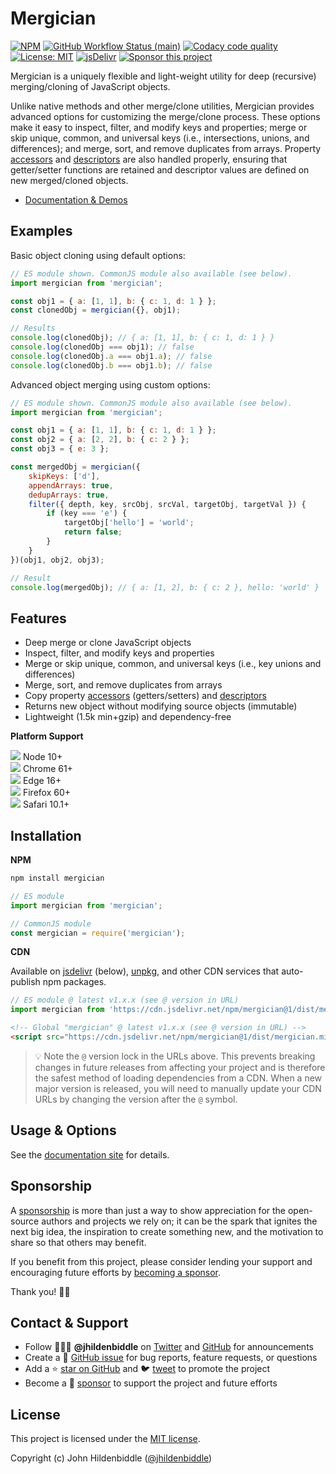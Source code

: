 # Mergician

[![NPM](https://img.shields.io/npm/v/mergician.svg?style=flat-square)](https://www.npmjs.com/package/mergician)
[![GitHub Workflow Status (main)](https://img.shields.io/github/workflow/status/jhildenbiddle/mergician/Build%20&%20Test/main?label=checks&style=flat-square)](https://github.com/jhildenbiddle/mergician/actions?query=branch%3Amain+)
[![Codacy code quality](https://img.shields.io/codacy/grade/9831274fda2341129b76ff3582ec0df5/main?style=flat-square)](https://app.codacy.com/gh/jhildenbiddle/mergician/dashboard?branch=main)
[![License: MIT](https://img.shields.io/badge/License-MIT-yellow.svg?style=flat-square)](https://github.com/jhildenbiddle/mergician/blob/main/LICENSE)
[![jsDelivr](https://data.jsdelivr.com/v1/package/npm/mergician/badge)](https://www.jsdelivr.com/package/npm/mergician)
[![Sponsor this project](https://img.shields.io/static/v1?style=flat-square&label=Sponsor&message=%E2%9D%A4&logo=GitHub&color=%23fe8e86)](https://github.com/sponsors/jhildenbiddle)

Mergician is a uniquely flexible and light-weight utility for deep (recursive) merging/cloning of JavaScript objects.

Unlike native methods and other merge/clone utilities, Mergician provides advanced options for customizing the merge/clone process. These options make it easy to inspect, filter, and modify keys and properties; merge or skip unique, common, and universal keys (i.e., intersections, unions, and differences); and merge, sort, and remove duplicates from arrays. Property [accessors](https://developer.mozilla.org/en-US/docs/Web/JavaScript/Reference/Operators/Property_accessors) and [descriptors](https://developer.mozilla.org/en-US/docs/Web/JavaScript/Reference/Global_Objects/Object/getOwnPropertyDescriptor) are also handled properly, ensuring that getter/setter functions are retained and descriptor values are defined on new merged/cloned objects.

- [Documentation & Demos](https://jhildenbiddle.github.io/mergician/)

## Examples

Basic object cloning using default options:

```javascript
// ES module shown. CommonJS module also available (see below).
import mergician from 'mergician';

const obj1 = { a: [1, 1], b: { c: 1, d: 1 } };
const clonedObj = mergician({}, obj1);

// Results
console.log(clonedObj); // { a: [1, 1], b: { c: 1, d: 1 } }
console.log(clonedObj === obj1); // false
console.log(clonedObj.a === obj1.a); // false
console.log(clonedObj.b === obj1.b); // false
```

Advanced object merging using custom options:

```javascript
// ES module shown. CommonJS module also available (see below).
import mergician from 'mergician';

const obj1 = { a: [1, 1], b: { c: 1, d: 1 } };
const obj2 = { a: [2, 2], b: { c: 2 } };
const obj3 = { e: 3 };

const mergedObj = mergician({
    skipKeys: ['d'],
    appendArrays: true,
    dedupArrays: true,
    filter({ depth, key, srcObj, srcVal, targetObj, targetVal }) {
        if (key === 'e') {
            targetObj['hello'] = 'world';
            return false;
        }
    }
})(obj1, obj2, obj3);

// Result
console.log(mergedObj); // { a: [1, 2], b: { c: 2 }, hello: 'world' }
```

## Features

- Deep merge or clone JavaScript objects
- Inspect, filter, and modify keys and properties
- Merge or skip unique, common, and universal keys (i.e., key unions and differences)
- Merge, sort, and remove duplicates from arrays
- Copy property [accessors](https://developer.mozilla.org/en-US/docs/Web/JavaScript/Reference/Operators/Property_accessors) (getters/setters) and [descriptors](https://developer.mozilla.org/en-US/docs/Web/JavaScript/Reference/Global_Objects/Object/getOwnPropertyDescriptor)
- Returns new object without modifying source objects (immutable)
- Lightweight (1.5k min+gzip) and dependency-free

**Platform Support**

<img src="https://raw.githubusercontent.com/jhildenbiddle/mergician/main/docs/assets/img/node.svg"> <span>Node 10+</span>
<br>
<img src="https://raw.githubusercontent.com/jhildenbiddle/mergician/main/docs/assets/img/chrome.svg"> <span>Chrome 61+</span>
<br>
<img src="https://raw.githubusercontent.com/jhildenbiddle/mergician/main/docs/assets/img/edge.svg"> <span>Edge 16+</span>
<br>
<img src="https://raw.githubusercontent.com/jhildenbiddle/mergician/main/docs/assets/img/firefox.svg"> <span>Firefox 60+</span>
<br>
<img src="https://raw.githubusercontent.com/jhildenbiddle/mergician/main/docs/assets/img/safari.svg"> <span>Safari 10.1+</span>

## Installation

**NPM**

```bash
npm install mergician
```

```javascript
// ES module
import mergician from 'mergician';
```

```javascript
// CommonJS module
const mergician = require('mergician');
```

**CDN**

Available on [jsdelivr](https://www.jsdelivr.com/package/npm/mergician) (below), [unpkg](https://unpkg.com/browse/mergician/), and other CDN services that auto-publish npm packages.

```javascript
// ES module @ latest v1.x.x (see @ version in URL)
import mergician from 'https://cdn.jsdelivr.net/npm/mergician@1/dist/mergician.min.mjs';
```

```html
<!-- Global "mergician" @ latest v1.x.x (see @ version in URL) -->
<script src="https://cdn.jsdelivr.net/npm/mergician@1/dist/mergician.min.js">
```

> 💡 Note the `@` version lock in the URLs above. This prevents breaking changes in future releases from affecting your project and is therefore the safest method of loading dependencies from a CDN. When a new major version is released, you will need to manually update your CDN URLs by changing the version after the `@` symbol.

## Usage & Options

See the [documentation site](https://jhildenbiddle.github.io/mergician/) for details.

## Sponsorship

A [sponsorship](https://github.com/sponsors/jhildenbiddle) is more than just a way to show appreciation for the open-source authors and projects we rely on; it can be the spark that ignites the next big idea, the inspiration to create something new, and the motivation to share so that others may benefit.

If you benefit from this project, please consider lending your support and encouraging future efforts by [becoming a sponsor](https://github.com/sponsors/jhildenbiddle).

Thank you! 🙏🏻

## Contact & Support

- Follow 👨🏻‍💻 **@jhildenbiddle** on [Twitter](https://twitter.com/jhildenbiddle) and [GitHub](https://github.com/jhildenbiddle) for announcements
- Create a 💬 [GitHub issue](https://github.com/jhildenbiddle/mergician/issues) for bug reports, feature requests, or questions
- Add a ⭐️ [star on GitHub](https://github.com/jhildenbiddle/mergician) and 🐦 [tweet](https://twitter.com/intent/tweet?url=https%3A%2F%2Fgithub.com%2Fjhildenbiddle%2Fmergician&hashtags=developers,frontend,javascript) to promote the project
- Become a 💖 [sponsor](https://github.com/sponsors/jhildenbiddle) to support the project and future efforts

## License

This project is licensed under the [MIT license](https://github.com/jhildenbiddle/mergician/blob/main/LICENSE).

Copyright (c) John Hildenbiddle ([@jhildenbiddle](https://twitter.com/jhildenbiddle))
